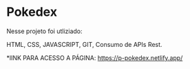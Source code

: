 # Pokedex
Nesse projeto foi utliziado:

 HTML,
 CSS,
 JAVASCRIPT,
 GIT,
 Consumo de APIs Rest.


*lINK PARA ACESSO  A PÁGINA: https://p-pokedex.netlify.app/
